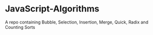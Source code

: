 # JavaScript-Algorithms
A repo containing Bubble, Selection, Insertion, Merge, Quick, Radix and Counting Sorts
